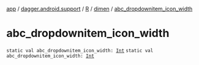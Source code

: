 [app](../../../index.md) / [dagger.android.support](../../index.md) / [R](../index.md) / [dimen](index.md) / [abc_dropdownitem_icon_width](./abc_dropdownitem_icon_width.md)

# abc_dropdownitem_icon_width

`static val abc_dropdownitem_icon_width: `[`Int`](https://kotlinlang.org/api/latest/jvm/stdlib/kotlin/-int/index.html)
`static val abc_dropdownitem_icon_width: `[`Int`](https://kotlinlang.org/api/latest/jvm/stdlib/kotlin/-int/index.html)